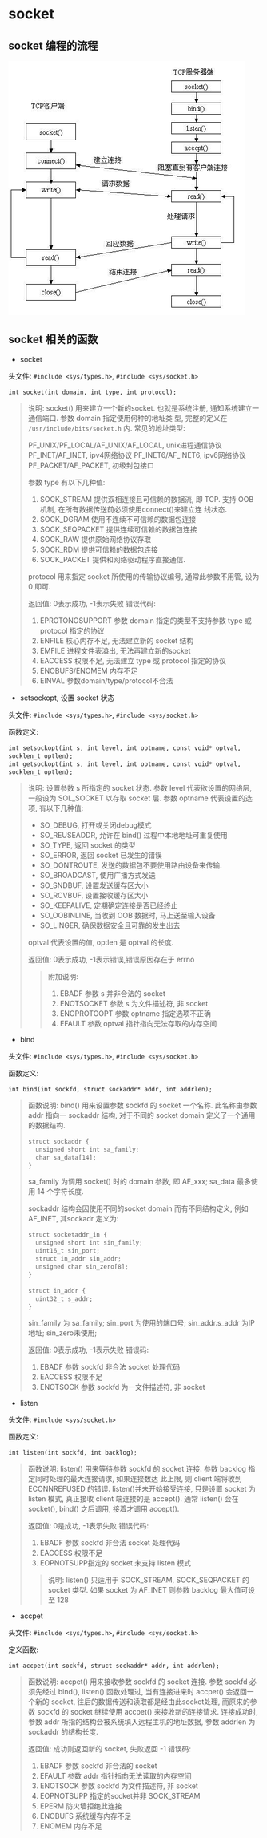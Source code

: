 # socket 

##  socket 编程的流程

![image](/images/tcp_net_socket.png)


## socket 相关的函数

- socket

头文件: `#include <sys/types.h>`, `#include <sys/socket.h>`

```cgo
int socket(int domain, int type, int protocol);
```

> 说明: socket() 用来建立一个新的socket. 也就是系统注册, 通知系统建立一通信端口. 参数 domain 指定使用何种的地址类
> 型, 完整的定义在 `/usr/include/bits/socket.h` 内. 常见的地址类型:
>
> PF_UNIX/PF_LOCAL/AF_UNIX/AF_LOCAL, unix进程通信协议
> PF_INET/AF_INET, ipv4网络协议
> PF_INET6/AF_INET6, ipv6网络协议
> PF_PACKET/AF_PACKET, 初级封包接口
>
> 参数 type 有以下几种值:
> 
> 1. SOCK_STREAM 提供双相连接且可信赖的数据流, 即 TCP. 支持 OOB 机制, 在所有数据传送前必须使用connect()来建立连
> 线状态. 
> 2. SOCK_DGRAM 使用不连续不可信赖的数据包连接
> 3. SOCK_SEQPACKET 提供连续可信赖的数据包连接
> 4. SOCK_RAW 提供原始网络协议存取
> 5. SOCK_RDM 提供可信赖的数据包连接
> 6. SOCK_PACKET 提供和网络驱动程序直接通信. 
> 
> protocol 用来指定 socket 所使用的传输协议编号, 通常此参数不用管, 设为 0 即可.
>
> 
> 返回值: 0表示成功, -1表示失败
> 错误代码:
> 1. EPROTONOSUPPORT 参数 domain 指定的类型不支持参数 type 或 protocol 指定的协议
> 2. ENFILE 核心内存不足, 无法建立新的 socket 结构
> 3. EMFILE 进程文件表溢出, 无法再建立新的socket
> 4. EACCESS 权限不足, 无法建立 type 或 protocol 指定的协议
> 5. ENOBUFS/ENOMEM 内存不足
> 6. EINVAL 参数domain/type/protocol不合法


- setsockopt, 设置 socket 状态

头文件: `#include <sys/types.h>`, `#include <sys/socket.h>`


函数定义:

```cgo
int setsockopt(int s, int level, int optname, const void* optval, socklen_t optlen);
int getsockopt(int s, int level, int optname, const void* optval, socklen_t optlen);
``` 

> 说明: 设置参数 s 所指定的 socket 状态. 参数 level 代表欲设置的网络层, 一般设为 SOL_SOCKET 以存取 socket 层. 
> 参数 optname 代表设置的选项, 有以下几种值:
>
> - SO_DEBUG, 打开或关闭debug模式
> - SO_REUSEADDR, 允许在 bind() 过程中本地地址可重复使用
> - SO_TYPE, 返回 socket 的类型
> - SO_ERROR, 返回 socket 已发生的错误
> - SO_DONTROUTE, 发送的数据包不要使用路由设备来传输.
> - SO_BROADCAST, 使用广播方式发送
> - SO_SNDBUF, 设置发送缓存区大小
> - SO_RCVBUF, 设置接收缓存区大小
> - SO_KEEPALIVE, 定期确定连接是否已经终止
> - SO_OOBINLINE, 当收到 OOB 数据时, 马上送至输入设备
> - SO_LINGER, 确保数据安全且可靠的发生出去
>
> optval 代表设置的值, optlen 是 optval 的长度.
>
> 返回值: 0表示成功, -1表示错误,错误原因存在于 errno
>
>> 附加说明:
>> 1. EBADF 参数 s 并非合法的 socket
>> 2. ENOTSOCKET 参数 s 为文件描述符, 非 socket
>> 3. ENOPROTOOPT 参数 optname 指定选项不正确
>> 4. EFAULT 参数 optval 指针指向无法存取的内存空间


- bind

头文件: `#include <sys/types.h>`, `#include <sys/socket.h>`

函数定义:

```cgo
int bind(int sockfd, struct sockaddr* addr, int addrlen);
```

> 函数说明: bind() 用来设置参数 sockfd 的 socket 一个名称. 此名称由参数 addr 指向一 sockaddr 结构, 对于不同的
> socket domain 定义了一个通用的数据结构.
>
> ```
> struct sockaddr {
>   unsigned short int sa_family;
>   char sa_data[14];
> }
> ```
>
> sa_family 为调用 socket() 时的 domain 参数, 即 AF_xxx; sa_data 最多使用 14 个字符长度.
>
> sockaddr 结构会因使用不同的socket domain 而有不同结构定义, 例如 AF_INET, 其sockadr 定义为:
> 
> ```
> struct socketaddr_in {
>   unsigned short int sin_family;
>   uint16_t sin_port;
>   struct in_addr sin_addr;
>   unsigned char sin_zero[8];
> }
> 
> struct in_addr {
>   uint32_t s_addr;
> } 
> ```
>
> sin_family 为 sa_family; sin_port 为使用的端口号; sin_addr.s_addr 为IP地址; sin_zero未使用;
>
>
> 返回值: 0表示成功, -1表示失败
> 错误码:
> 1. EBADF 参数 sockfd 非合法 socket 处理代码
> 2. EACCESS 权限不足
> 3. ENOTSOCK 参数 sockfd 为一文件描述符, 非 socket


- listen

头文件: `#include <sys/socket.h>`

函数定义:

```cgo
int listen(int sockfd, int backlog);
```

> 函数说明: listen() 用来等待参数 sockfd 的 socket 连接. 参数 backlog 指定同时处理的最大连接请求, 如果连接数达
> 此上限, 则 client 端将收到 ECONNREFUSED 的错误. listen()并未开始接受连接, 只是设置 socket 为 listen 模式,
> 真正接收 client 端连接的是 accept(). 通常 listen() 会在 socket(), bind() 之后调用, 接着才调用 accept().
>
> 返回值: 0是成功, -1表示失败
> 错误代码:
> 1. EBADF 参数 sockfd 非合法 socket 处理代码
> 2. EACCESS 权限不足
> 3. EOPNOTSUPP指定的 socket 未支持 listen 模式
>
>> 说明: listen() 只适用于 SOCK_STREAM, SOCK_SEQPACKET 的 socket 类型. 如果 socket 为 AF_INET 则参数 
>> backlog 最大值可设至 128


- accpet

头文件: `#include <sys/types.h>`, `#include <sys/socket.h>`

定义函数:

```cgo
int accpet(int sockfd, struct sockaddr* addr, int addrlen);
```

> 函数说明: accpet() 用来接收参数 sockfd 的 socket 连接. 参数 sockfd 必须先经过 bind(), listen() 函数处理过,
> 当有连接进来时 accpet() 会返回一个新的 socket, 往后的数据传送和读取都是经由此socket处理, 而原来的参数 sockfd 的
> socket 继续使用 accpet() 来接收新的连接请求. 连接成功时, 参数 addr 所指的结构会被系统填入远程主机的地址数据, 参数
> addrlen 为 sockaddr 的结构长度.
>
> 返回值: 成功则返回新的 socket, 失败返回 -1
> 错误码:
> 1. EBADF 参数 sockfd 非合法的 socket
> 2. EFAULT 参数 addr 指针指向无法读取的内存空间
> 3. ENOTSOCK 参数 sockfd 为文件描述符, 非 socket
> 4. EOPNOTSUPP 指定的socket并非 SOCK_STREAM
> 5. EPERM 防火墙拒绝此连接
> 6. ENOBUFS 系统缓存内存不足
> 7. ENOMEM 内存不足
